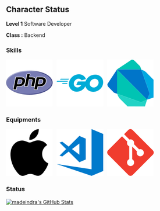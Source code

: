 ## Character Status

**Level 1** Software Developer

**Class :** Backend

### Skills
![PHP](https://raw.githubusercontent.com/madeindra/madeindra/master/assets/php-icon.svg)&ensp;
![Go](https://raw.githubusercontent.com/madeindra/madeindra/master/assets/golang-icon.svg)&ensp;
![Dart](https://raw.githubusercontent.com/madeindra/madeindra/master/assets/dartlang-icon.svg)&ensp;

### Equipments
![Mac](https://raw.githubusercontent.com/madeindra/madeindra/master/assets/apple-icon.svg)&ensp;
![VSCode](https://raw.githubusercontent.com/madeindra/madeindra/master/assets/visualstudio_code-icon.svg)&ensp;
![Git](https://raw.githubusercontent.com/madeindra/madeindra/master/assets/git-scm-icon.svg)&ensp;


### Status
[![madeindra's GitHub Stats](https://github-readme-stats.vercel.app/api?username=madeindra&show_icons=true&hide_title=true&hide_rank=true&hide_border=true)](https://github.com/madeindra)